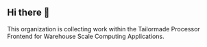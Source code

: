 ## Hi there 👋

This organization is collecting work within the Tailormade Processor Frontend for Warehouse Scale Computing Applications.
